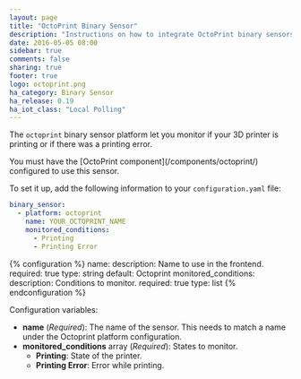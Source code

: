 ```yaml
---
layout: page
title: "OctoPrint Binary Sensor"
description: "Instructions on how to integrate OctoPrint binary sensors within Home Assistant."
date: 2016-05-05 08:00
sidebar: true
comments: false
sharing: true
footer: true
logo: octoprint.png
ha_category: Binary Sensor
ha_release: 0.19
ha_iot_class: "Local Polling"
---
```



The `octoprint` binary sensor platform let you monitor if your 3D printer is printing or if there was a printing error.

<p class='note'>
You must have the [OctoPrint component](/components/octoprint/) configured to use this sensor.
</p>

To set it up, add the following information to your `configuration.yaml` file:

```yaml
binary_sensor:
  - platform: octoprint
    name: YOUR_OCTOPRINT_NAME
    monitored_conditions:
      - Printing
      - Printing Error
```

{% configuration %}
name:
  description: Name to use in the frontend.
  required: true
  type: string
  default: Octoprint
monitored_conditions:
  description: Conditions to monitor.
  required: true
  type: list
{% endconfiguration %}

Configuration variables:
- **name** (*Required*): The name of the sensor. This needs to match a name under the Octoprint platform configuration.
- **monitored_conditions** array (*Required*): States to monitor.
  - **Printing**: State of the printer.
  - **Printing Error**: Error while printing.

